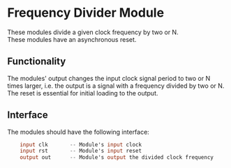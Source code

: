 # Frequency Divider Module

These modules divide a given clock frequency by two or N.  
These modules have an asynchronous reset.

## Functionality
The modules' output changes the input clock signal period to two or N times larger, i.e. the output is a signal with a frequency divided by two or N.  
The reset is essential for initial loading to the output.  

## Interface
The modules should have the following interface:
```verilog
    input clk       -- Module's input clock
    input rst       -- Module's input reset
    output out      -- Module's output the divided clock frequency
```
